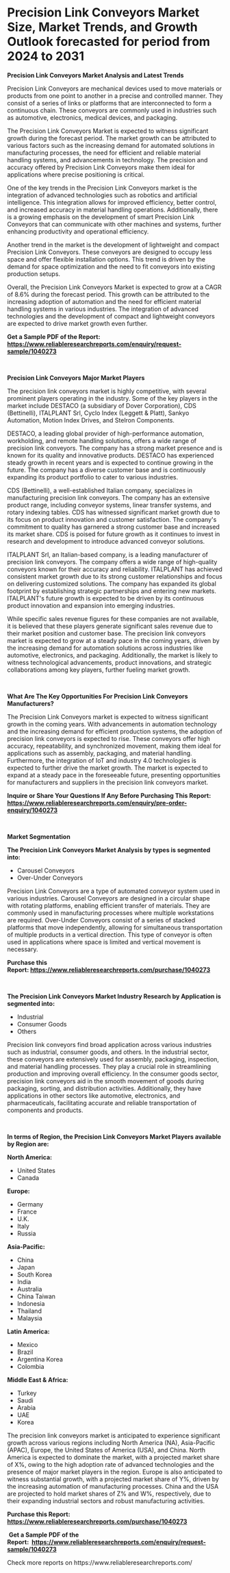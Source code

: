 <p><h1>Precision Link Conveyors Market Size, Market Trends, and Growth Outlook forecasted for period from 2024 to 2031</h1></p><p><strong>Precision Link Conveyors Market Analysis and Latest Trends</strong></p>
<p><p>Precision Link Conveyors are mechanical devices used to move materials or products from one point to another in a precise and controlled manner. They consist of a series of links or platforms that are interconnected to form a continuous chain. These conveyors are commonly used in industries such as automotive, electronics, medical devices, and packaging.</p><p>The Precision Link Conveyors Market is expected to witness significant growth during the forecast period. The market growth can be attributed to various factors such as the increasing demand for automated solutions in manufacturing processes, the need for efficient and reliable material handling systems, and advancements in technology. The precision and accuracy offered by Precision Link Conveyors make them ideal for applications where precise positioning is critical.</p><p>One of the key trends in the Precision Link Conveyors market is the integration of advanced technologies such as robotics and artificial intelligence. This integration allows for improved efficiency, better control, and increased accuracy in material handling operations. Additionally, there is a growing emphasis on the development of smart Precision Link Conveyors that can communicate with other machines and systems, further enhancing productivity and operational efficiency.</p><p>Another trend in the market is the development of lightweight and compact Precision Link Conveyors. These conveyors are designed to occupy less space and offer flexible installation options. This trend is driven by the demand for space optimization and the need to fit conveyors into existing production setups.</p><p>Overall, the Precision Link Conveyors Market is expected to grow at a CAGR of 8.6% during the forecast period. This growth can be attributed to the increasing adoption of automation and the need for efficient material handling systems in various industries. The integration of advanced technologies and the development of compact and lightweight conveyors are expected to drive market growth even further.</p></p>
<p><strong>Get a Sample PDF of the Report:&nbsp; <a href="https://www.reliableresearchreports.com/enquiry/request-sample/1040273">https://www.reliableresearchreports.com/enquiry/request-sample/1040273</a></strong></p>
<p>&nbsp;</p>
<p><strong>Precision Link Conveyors Major Market Players</strong></p>
<p><p>The precision link conveyors market is highly competitive, with several prominent players operating in the industry. Some of the key players in the market include DESTACO (a subsidiary of Dover Corporation), CDS (Bettinelli), ITALPLANT Srl, Cyclo Index (Leggett & Platt), Sankyo Automation, Motion Index Drives, and Stelron Components.</p><p>DESTACO, a leading global provider of high-performance automation, workholding, and remote handling solutions, offers a wide range of precision link conveyors. The company has a strong market presence and is known for its quality and innovative products. DESTACO has experienced steady growth in recent years and is expected to continue growing in the future. The company has a diverse customer base and is continuously expanding its product portfolio to cater to various industries.</p><p>CDS (Bettinelli), a well-established Italian company, specializes in manufacturing precision link conveyors. The company has an extensive product range, including conveyor systems, linear transfer systems, and rotary indexing tables. CDS has witnessed significant market growth due to its focus on product innovation and customer satisfaction. The company's commitment to quality has garnered a strong customer base and increased its market share. CDS is poised for future growth as it continues to invest in research and development to introduce advanced conveyor solutions.</p><p>ITALPLANT Srl, an Italian-based company, is a leading manufacturer of precision link conveyors. The company offers a wide range of high-quality conveyors known for their accuracy and reliability. ITALPLANT has achieved consistent market growth due to its strong customer relationships and focus on delivering customized solutions. The company has expanded its global footprint by establishing strategic partnerships and entering new markets. ITALPLANT's future growth is expected to be driven by its continuous product innovation and expansion into emerging industries.</p><p>While specific sales revenue figures for these companies are not available, it is believed that these players generate significant sales revenue due to their market position and customer base. The precision link conveyors market is expected to grow at a steady pace in the coming years, driven by the increasing demand for automation solutions across industries like automotive, electronics, and packaging. Additionally, the market is likely to witness technological advancements, product innovations, and strategic collaborations among key players, further fueling market growth.</p></p>
<p>&nbsp;</p>
<p><strong>What Are The Key Opportunities For Precision Link Conveyors Manufacturers?</strong></p>
<p><p>The Precision Link Conveyors market is expected to witness significant growth in the coming years. With advancements in automation technology and the increasing demand for efficient production systems, the adoption of precision link conveyors is expected to rise. These conveyors offer high accuracy, repeatability, and synchronized movement, making them ideal for applications such as assembly, packaging, and material handling. Furthermore, the integration of IoT and industry 4.0 technologies is expected to further drive the market growth. The market is expected to expand at a steady pace in the foreseeable future, presenting opportunities for manufacturers and suppliers in the precision link conveyors market.</p></p>
<p><strong>Inquire or Share Your Questions If Any Before Purchasing This Report: <a href="https://www.reliableresearchreports.com/enquiry/pre-order-enquiry/1040273">https://www.reliableresearchreports.com/enquiry/pre-order-enquiry/1040273</a></strong></p>
<p>&nbsp;</p>
<p><strong>Market Segmentation</strong></p>
<p><strong>The Precision Link Conveyors Market Analysis by types is segmented into:</strong></p>
<p><ul><li>Carousel Conveyors</li><li>Over-Under Conveyors</li></ul></p>
<p><p>Precision Link Conveyors are a type of automated conveyor system used in various industries. Carousel Conveyors are designed in a circular shape with rotating platforms, enabling efficient transfer of materials. They are commonly used in manufacturing processes where multiple workstations are required. Over-Under Conveyors consist of a series of stacked platforms that move independently, allowing for simultaneous transportation of multiple products in a vertical direction. This type of conveyor is often used in applications where space is limited and vertical movement is necessary.</p></p>
<p><strong>Purchase this Report:&nbsp;<a href="https://www.reliableresearchreports.com/purchase/1040273">https://www.reliableresearchreports.com/purchase/1040273</a></strong></p>
<p>&nbsp;</p>
<p><strong>The Precision Link Conveyors Market Industry Research by Application is segmented into:</strong></p>
<p><ul><li>Industrial</li><li>Consumer Goods</li><li>Others</li></ul></p>
<p><p>Precision link conveyors find broad application across various industries such as industrial, consumer goods, and others. In the industrial sector, these conveyors are extensively used for assembly, packaging, inspection, and material handling processes. They play a crucial role in streamlining production and improving overall efficiency. In the consumer goods sector, precision link conveyors aid in the smooth movement of goods during packaging, sorting, and distribution activities. Additionally, they have applications in other sectors like automotive, electronics, and pharmaceuticals, facilitating accurate and reliable transportation of components and products.</p></p>
<p>&nbsp;</p>
<p><strong>In terms of Region, the Precision Link Conveyors Market Players available by Region are:</strong></p>
<p>
    <p> <strong> North America: </strong>
        <ul>
            <li>United States</li>
            <li>Canada</li>
        </ul>
        </p> 
    <p> <strong> Europe: </strong>
        <ul>
            <li>Germany</li>
            <li>France</li>
            <li>U.K.</li>
            <li>Italy</li>
            <li>Russia</li>
        </ul>
        </p> 
    <p> <strong> Asia-Pacific: </strong>
        <ul>
            <li>China</li>
            <li>Japan</li>
            <li>South Korea</li>
            <li>India</li>
            <li>Australia</li>
            <li>China Taiwan</li>
            <li>Indonesia</li>
            <li>Thailand</li>
            <li>Malaysia</li>
        </ul>
        </p> 
    <p> <strong> Latin America: </strong>
        <ul>
            <li>Mexico</li>
            <li>Brazil</li>
            <li>Argentina Korea</li>
            <li>Colombia</li>
        </ul>
        </p> 
    <p> <strong> Middle East & Africa: </strong>
        <ul>
            <li>Turkey</li>
            <li>Saudi</li>
            <li>Arabia</li>
            <li>UAE</li>
            <li>Korea</li>
        </ul>
    </p>
    </p>
<p><p>The precision link conveyors market is anticipated to experience significant growth across various regions including North America (NA), Asia-Pacific (APAC), Europe, the United States of America (USA), and China. North America is expected to dominate the market, with a projected market share of X%, owing to the high adoption rate of advanced technologies and the presence of major market players in the region. Europe is also anticipated to witness substantial growth, with a projected market share of Y%, driven by the increasing automation of manufacturing processes. China and the USA are projected to hold market shares of Z% and W%, respectively, due to their expanding industrial sectors and robust manufacturing activities.</p></p>
<p><strong>Purchase this Report: <a href="https://www.reliableresearchreports.com/purchase/1040273">https://www.reliableresearchreports.com/purchase/1040273</a></strong></p>
<p>&nbsp;<strong>Get a Sample PDF of the Report:&nbsp;&nbsp;<a href="https://www.reliableresearchreports.com/enquiry/request-sample/1040273">https://www.reliableresearchreports.com/enquiry/request-sample/1040273</a></strong></p>
<p><strong></strong></p>
<p>Check more reports on https://www.reliableresearchreports.com/</p>